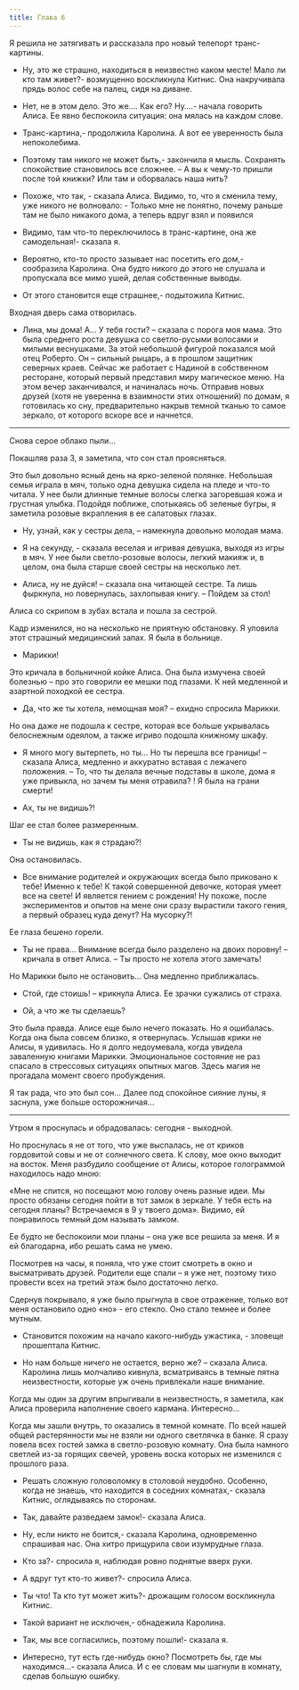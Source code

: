 ```yaml
---
title: Глава 6
---
```


Я решила не затягивать и рассказала про новый телепорт транс-картины.

- Ну, это же страшно, находиться в неизвестно каком месте! Мало ли кто там живет?- возмущенно воскликнула Китнис. Она накручивала прядь волос себе на палец, сидя на диване. 

- Нет, не в этом дело. Это же.… Как его? Ну….- начала говорить Алиса. Ее явно беспокоила ситуация: она мялась на каждом слове.

- Транс-картина,- продолжила Каролина. А вот ее уверенность была непоколебима. 

- Поэтому там никого не может быть,- закончила я мысль. Сохранять спокойствие становилось все сложнее. – А вы к чему-то пришли после той книжки? Или там и оборвалась наша нить?

- Похоже, что так, - сказала Алиса. Видимо, то, что я сменила тему, уже никого не волновало: - Только мне не понятно, почему раньше там не было никакого дома, а теперь вдруг взял и появился

- Видимо, там что-то переключилось в транс-картине, она же самодельная!- сказала я.

- Вероятно, кто-то просто зазывает нас посетить его дом,- сообразила Каролина. Она будто никого до этого не слушала и пропускала все мимо ушей, делая собственные выводы.

- От этого становится еще страшнее,- подытожила Китнис.

Входная дверь сама отворилась.

- Лина, мы дома! А… У тебя гости? – сказала с порога моя мама. Это была среднего роста девушка со светло-русыми волосами и милыми веснушками. За этой небольшой фигурой показался мой отец Роберто. Он – сильный рыцарь, а в прошлом защитник северных краев. Сейчас же работает с Надиной в собственном ресторане, который первый представил миру магическое меню. На этом вечер заканчивался, и начиналась ночь. Отправив новых друзей (хотя не уверенна в взаимности этих отношений) по домам, я готовилась ко сну, предварительно накрыв темной тканью то самое зеркало, от которого вскоре все и начнется.

***

Снова серое облако пыли…

Покашляв раза 3, я заметила, что сон стал проясняться.  

Это был довольно ясный день на ярко-зеленой полянке. Небольшая семья играла в мяч, только одна девушка сидела на пледе и что-то читала. У нее были длинные темные волосы слегка загоревшая кожа и грустная улыбка. Подойдя поближе, спотыкаясь об зеленые бугры, я заметила розовые вкрапления в ее салатовых глазах.

- Ну, узнай, как у сестры дела, – намекнула довольно молодая мама.

- Я на секунду, - сказала веселая и игривая девушка, выходя из игры в мяч.  У нее были светло-розовые волосы, легкий макияж и, в целом, она была старше своей сестры на несколько лет.

- Алиса, ну не дуйся! – сказала она читающей сестре. Та лишь фыркнула, но повернулась, захлопывая книгу. – Пойдем за стол!

Алиса со скрипом в зубах встала и пошла за сестрой. 

Кадр изменился, но на несколько не приятную обстановку. Я уловила этот страшный медицинский запах. Я была в больнице.

- Марикки!

Это кричала в больничной койке Алиса. Она была измучена своей болезнью – про это говорили ее мешки под глазами. К ней медленной и азартной походкой ее сестра.

- Да, что же ты хотела, немощная моя? – ехидно спросила Марикки.

Но она даже не подошла к сестре, которая все больше укрывалась белоснежным одеялом, а также игриво подошла книжному шкафу.

- Я много могу вытерпеть, но ты… Но ты перешла все границы! – сказала Алиса, медленно и аккуратно вставая с лежачего положения. – То, что ты делала вечные подставы в школе, дома  я уже привыкла, но зачем ты меня отравила? ! Я была на грани смерти!

- Ах, ты не видишь?! 

Шаг ее стал более размеренным.

- Ты не видишь, как я страдаю?!

Она остановилась.

- Все внимание родителей и окружающих всегда было приковано к тебе! Именно к тебе! К такой совершенной девочке, которая умеет все на свете! И является гением с рождения! Ну похоже, после экспериментов и опытов на мене они сразу вырастили такого гения, а первый образец куда денут? На мусорку?!

Ее глаза бешено горели.

- Ты не права… Внимание всегда было разделено на двоих поровну! – кричала в ответ Алиса. – Ты просто не хотела этого замечать!

Но Марикки было не остановить… Она медленно приближалась. 

- Стой, где стоишь! – крикнула Алиса. Ее зрачки сужались от страха.

- Ой, а что же ты сделаешь? 

Это была правда. Алисе еще было нечего показать. Но я ошибалась. Когда она была совсем близко, я отвернулась. Услышав крики не Алисы, я удивилась.  Но я долго недоумевала, когда увидела заваленную книгами Марикки. Эмоциональное состояние не раз спасало в стрессовых ситуациях опытных магов. Здесь магия не прогадала момент своего пробуждения.

Я так рада, что это был сон… Далее под спокойное сияние луны, я заснула, уже больше осторожничая…

***

Утром я проснулась и обрадовалась: сегодня - выходной.

Но проснулась я не от того, что уже выспалась, не от криков гордовитой совы и не от солнечного света. К слову, мое окно выходит на восток. Меня разбудило сообщение от Алисы, которое голограммой находилось надо мною:

«Мне не спится, но посещают мою голову очень разные идеи. Мы просто обязаны сегодня пойти в тот замок в зеркале. У тебя есть на сегодня планы? Встречаемся в 9 у твоего дома». Видимо, ей понравилось темный дом называть замком.

Ее будто не беспокоили мои планы – она уже все решила за меня. И я ей благодарна, ибо решать сама не умею.

Посмотрев на часы, я поняла, что уже стоит смотреть в окно и высматривать друзей. Родители еще спали – я уже нет, поэтому тихо провести всех на третий этаж было достаточно легко. 

Сдернув покрывало, я уже было прыгнула в свое отражение, только вот меня остановило одно «но» - его стекло. Оно стало темнее и более мутным.

- Становится похожим на начало какого-нибудь ужастика, - зловеще прошептала Китнис. 

- Но нам больше ничего не остается, верно же? – сказала Алиса. Каролина лишь молчаливо кивнула, всматриваясь в темные пятна неизвестности, которые уж очень привлекали наше внимание.

Когда мы один за другим впрыгивали в неизвестность, я заметила, как Алиса проверила наполнение своего кармана. Интересно… 

Когда мы зашли внутрь, то оказались в темной комнате. По всей нашей общей растерянности мы не взяли ни одного светлячка в банке. Я сразу повела всех гостей замка в светло-розовую комнату. Она была намного светлей из-за горящих свечей, уровень воска которых не изменился с прошлого раза.

- Решать сложную головоломку в столовой неудобно. Особенно, когда не знаешь, что находится в соседних комнатах,- сказала Китнис, оглядываясь по сторонам.

- Так, давайте разведаем замок!- сказала Алиса.

- Ну, если никто не боится,- сказала Каролина, одновременно спрашивая нас. Она хитро прищурила свои изумрудные глаза.

- Кто за?- спросила я, наблюдая ровно поднятые вверх руки.

- А вдруг тут кто-то живет?- спросила Алиса.

- Ты что! Та кто тут может жить?- дрожащим голосом воскликнула Китнис.

- Такой вариант не исключен,- обнадежила Каролина.

- Так, мы все согласились, поэтому пошли!-  сказала я.

- Интересно, тут есть где-нибудь окно? Посмотреть бы, где мы находимся…- сказала Алиса. И с ее  словам мы шагнули в комнату, сделав большую ошибку.
